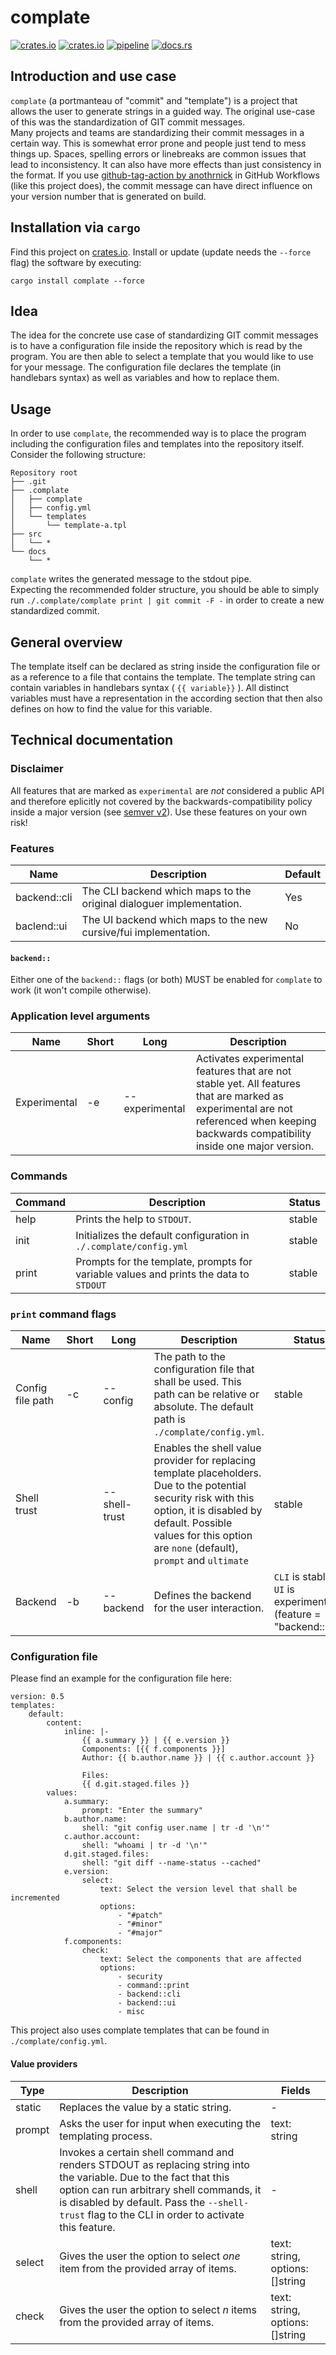 # complate

[![crates.io](https://img.shields.io/crates/v/complate.svg)](https://crates.io/crates/complate)
[![crates.io](https://img.shields.io/crates/d/complate?label=crates.io%20downloads)](https://crates.io/crates/complate)
[![pipeline](https://github.com/replicadse/complate/workflows/pipeline/badge.svg)](https://github.com/replicadse/complate/actions?query=workflow%3Apipeline)
[![docs.rs](https://img.shields.io/badge/docs.rs-latest-blue)](https://docs.rs/crate/complate/latest)

## Introduction and use case

`complate` (a portmanteau of "commit" and "template") is a project that allows the user to generate strings in a guided way. The original use-case of this was the standardization of GIT commit messages.\
Many projects and teams are standardizing their commit messages in a certain way. This is somewhat error prone and people just tend to mess things up. Spaces, spelling errors or linebreaks are common issues that lead to inconsistency. It can also have more effects than just consistency in the format. If you use [github-tag-action by anothrnick](https://github.com/anothrNick/github-tag-action) in GitHub Workflows (like this project does), the commit message can have direct influence on your version number that is generated on build.

## Installation via `cargo`
Find this project on [crates.io](https://crates.io/crates/complate).
Install or update (update needs the `--force` flag) the software by executing:
```
cargo install complate --force
```

## Idea

The idea for the concrete use case of standardizing GIT commit messages is to have a configuration file inside the repository which is read by the program. You are then able to select a template that you would like to use for your message. The configuration file declares the template (in handlebars syntax) as well as variables and how to replace them.

## Usage

In order to use `complate`, the recommended way is to place the program including the configuration files and templates into the repository itself. Consider the following structure:
```
Repository root
├── .git
├── .complate
│   ├── complate
│   ├── config.yml
│   └── templates
│       └── template-a.tpl
├── src
│   └── *
└── docs
    └── *
```

`complate` writes the generated message to the stdout pipe.\
Expecting the recommended folder structure, you should be able to simply run `./.complate/complate print | git commit -F -` in order to create a new standardized commit.

## General overview

The template itself can be declared as string inside the configuration file or as a reference to a file that contains the template. The template string can contain variables in handlebars syntax ( `{{ variable}}` ). All distinct variables must have a representation in the according section that then also defines on how to find the value for this variable.

## Technical documentation

### Disclaimer

All features that are marked as `experimental` are _not_ considered a public API and therefore eplicitly not covered by the backwards-compatibility policy inside a major version (see [semver v2](https://semver.org)). Use these features on your own risk!

### Features

|Name|Description|Default|
|-- |-- |-- |
|backend::cli|The CLI backend which maps to the original dialoguer implementation.|Yes|
|baclend::ui|The UI backend which maps to the new cursive/fui implementation.|No|

#### `backend::`

Either one of the `backend::` flags (or both) MUST be enabled for `complate` to work (it won't compile otherwise).

### Application level arguments

|Name|Short|Long|Description|
|-- |-- |-- |-- |
|Experimental|-e|--experimental|Activates experimental features that are not stable yet. All features that are marked as experimental are not referenced when keeping backwards compatibility inside one major version.|

### Commands

|Command|Description|Status|
|-- |-- |-- |
|help|Prints the help to `STDOUT`.|stable|
|init|Initializes the default configuration in `./.complate/config.yml`|stable|
|print|Prompts for the template, prompts for variable values and prints the data to `STDOUT`|stable|

### `print` command flags
|Name|Short|Long|Description|Status|
|-- |-- |-- |-- |-- |
|Config file path|-c|--config|The path to the configuration file that shall be used. This path can be relative or absolute. The default path is `./complate/config.yml`.|stable|
|Shell trust||--shell-trust|Enables the shell value provider for replacing template placeholders. Due to the potential security risk with this option, it is disabled by default. Possible values for this option are `none` (default), `prompt` and `ultimate`|stable|
|Backend|-b|--backend|Defines the backend for the user interaction.|`CLI` is stable. `UI` is experimental (feature = "backend::ui").|

### Configuration file

Please find an example for the configuration file here:
```
version: 0.5
templates:
    default:
        content:
            inline: |-
                {{ a.summary }} | {{ e.version }}
                Components: [{{ f.components }}]
                Author: {{ b.author.name }} | {{ c.author.account }}
                
                Files:
                {{ d.git.staged.files }}
        values:
            a.summary:
                prompt: "Enter the summary"
            b.author.name:
                shell: "git config user.name | tr -d '\n'"
            c.author.account:
                shell: "whoami | tr -d '\n'"
            d.git.staged.files:
                shell: "git diff --name-status --cached"
            e.version:
                select:
                    text: Select the version level that shall be incremented
                    options:
                        - "#patch"
                        - "#minor"
                        - "#major"
            f.components:
                check:
                    text: Select the components that are affected
                    options:
                        - security
                        - command::print
                        - backend::cli
                        - backend::ui
                        - misc

```
This project also uses complate templates that can be found in `./complate/config.yml`.

#### Value providers

|Type|Description|Fields|
|-- |-- |-- |
|static|Replaces the value by a static string.|-|
|prompt|Asks the user for input when executing the templating process.|text: string|
|shell|Invokes a certain shell command and renders STDOUT as replacing string into the variable. Due to the fact that this option can run arbitrary shell commands, it is disabled by default. Pass the `--shell-trust` flag to the CLI in order to activate this feature.|-|
|select|Gives the user the option to select _one_ item from the provided array of items.|text: string, options: []string|
|check|Gives the user the option to select _n_ items from the provided array of items.|text: string, options: []string|

<!-- cargo-sync-readme start -->


<!-- cargo-sync-readme end -->
